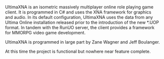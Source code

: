 UltimaXNA is an isometric massively multiplayer online role playing game client. It is programmed in C# and uses the XNA framework for graphics and audio. In its default configuration, UltimaXNA uses the data from any Ultima Online installation released prior to the introduction of the new *.UOP format. In tandem with the RunUO server, the client provides a framework for MMORPG video game development. 

UltimaXNA is programmed in large part by Zane Wagner and Jeff Boulanger.

At this time the project is functional but nowhere near feature complete.
